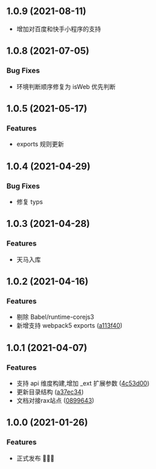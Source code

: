 ## 1.0.9 (2021-08-11)

* 增加对百度和快手小程序的支持

## 1.0.8 (2021-07-05)

### Bug Fixes

* 环境判断顺序修复为 isWeb 优先判断
## 1.0.5 (2021-05-17)

### Features

* exports 规则更新

## 1.0.4 (2021-04-29)

### Bug Fixes

* 修复 typs

## 1.0.3 (2021-04-28)

### Features

* 天马入库

## 1.0.2 (2021-04-16)

### Features

* 剔除 Babel/runtime-corejs3 
* 新增支持 webpack5 exports ([a113f40](https://github.com/raxjs/universal-api/commit/a113f4034a35c2d5325536026d825175aa889dfd))

## 1.0.1 (2021-04-07)

### Features

* 支持 api 维度构建,增加 _ext 扩展参数 ([4c53d00](https://github.com/raxjs/universal-api/commit/4c53d006bd52a53a368132e63a75a94f490f43dc))
* 更新目录结构 ([a37ec34](https://github.com/raxjs/universal-api/commit/a37ec343ec1afb455458a6be27af932052654b58))
* 文档对接rax站点 ([0899643](https://github.com/raxjs/universal-api/commit/089964320fee0163bfd62b529ec8c93e85ad46da))

## 1.0.0 (2021-01-26)

### Features

* 正式发布 🎉🎉🎉
